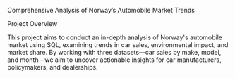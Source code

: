 Comprehensive Analysis of Norway’s Automobile Market Trends

Project Overview

This project aims to conduct an in-depth analysis of Norway's automobile market using SQL, examining trends in car sales, environmental impact, and market share. By working with three datasets—car sales by make, model, and month—we aim to uncover actionable insights for car manufacturers, policymakers, and dealerships.

